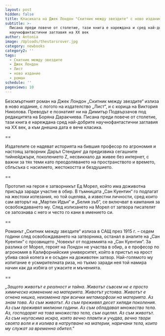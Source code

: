 ```yaml
---
layout: post
hidden: false
title: Класиката на Джек Лондон "Скитник между звездите" с ново издание
subtitle: >-
  Писана преди повече от столетие, тази книга е нареждана и сред най-добрите
  научнофантастични заглавия на ХХ век
author: Antonia
image: /Uploads/thestarsrover.jpg
category: newbooks
category2: ''
tags:
  - Скитник между звездите
  - Джек Лондон
  - Лист
  - ново издание
  - роман
schedule: ''
pageviews: 10
---
```

Безсмъртният роман на Джек Лондон „Скитник между звездите“ излиза в ново издание, с логото на издателство „Лист“, и с корица на Виктория Николова. Преводът е познатият ни на Димитър Подвързачов под редакцитята на Боряна Даракчиева. Писана преди повече от столетие, тази книга е нареждана сред най-добрите научнофантастични заглавия на ХХ век, а към днешна дата е вече класика. 

\==

Издателите се надяват историята на бившия професор по агрономия и настоящ затворник Даръл Стендинг да предизвика сегашните тийнейджъри, поколението Z, несвикнало да живее без интернет, с важни за тях теми като преодоляването на пространството и времето, сблъсъка с насилието, жестокостта и бездушието. 

\==

Прототип на героя е затворникът Ед Морел, който има доживотна присъда заради участие в обир. В тъмницата „Сан Куентин“ го подлагат на жестоки изтезания, но той оцелява, а известни личности, сред които сам авторът на „Мартин Идън“ и „Белия зъб“, се включват в кампания за освобождаването му. След излизането на Морел от затвора писателят се запознава с него и често го кани в имението си.

\==

Романът „Скитник между звездите“ излиза в САЩ през 1915 г. – седем години след освобождаването на затворника, останал в аналите на „Сан Куентин“ с прозвището „Човекът от подземията на „Сан Куентин“.
За разлика от Морел, героят на Лондон не участва в обир, а е професор по агрономия в Калифорнийския университет, който в пристъп на ярост убива свой колега и е осъден на доживотен затвор. Най-голямото му изпитание е усмирителната риза, но тъкмо заради нея той намира начин как да избяга от ужасите и мъченията. 

\==

*„Защото животът е реалност и тайна. Животът съвсем не е просто химическо изменение на материята. Животът устоява. Животът е огнена нишка, неизменна при всички метаморфози на материята. Аз знам това. Аз съм животът. Аз съм преживял десет хиляди поколения. Аз съм преживял милиони години. Аз съм обладавал множество тела. Аз, господарят на това множество тела, съм оцелял. Аз съм животът. Аз съм неугасима искра, която вечно пламти и учудва, вечно твори своята воля и я излива в натрупване на материи, наричани тела, които му служат за временна обител."*
